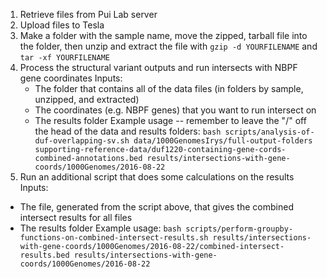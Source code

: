 1. Retrieve files from Pui Lab server
2. Upload files to Tesla
3. Make a folder with the sample name, move the zipped, tarball file into the folder, then unzip and extract the file
with ```gzip -d YOURFILENAME``` and ```tar -xf YOURFILENAME```
4. Process the structural variant outputs and run intersects with NBPF gene coordinates
  Inputs:
    * The folder that contains all of the data files (in folders by sample, unzipped, and extracted)
    * The coordinates (e.g. NBPF genes) that you want to run intersect on
    * The results folder
  Example usage -- remember to leave the "/" off the head of the data and results folders:
    ```bash scripts/analysis-of-duf-overlapping-sv.sh data/1000GenomesIrys/full-output-folders supporting-reference-data/duf1220-containing-gene-cords-combined-annotations.bed results/intersections-with-gene-coords/1000Genomes/2016-08-22```
5. Run an additional script that does some calculations on the results
  Inputs:
  * The file, generated from the script above, that gives the combined intersect results for all files
  * The results folder
  Example usage:
  ```bash scripts/perform-groupby-functions-on-combined-intersect-results.sh results/intersections-with-gene-coords/1000Genomes/2016-08-22/combined-intersect-results.bed results/intersections-with-gene-coords/1000Genomes/2016-08-22```
